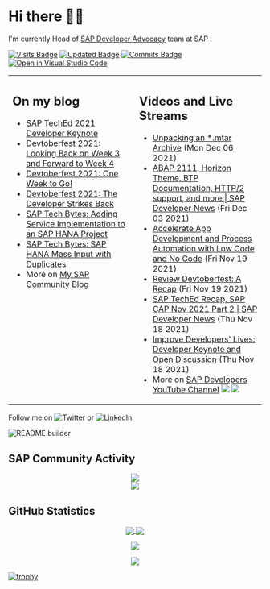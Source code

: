 
# Hi there 👋🏼

I'm currently Head of [SAP Developer Advocacy](https://developers.sap.com/developer-advocates.html) team at SAP .

[![Visits Badge](https://badges.pufler.dev/visits/jung-thomas/jung-thomas)](https://badges.pufler.dev)
[![Updated Badge](https://badges.pufler.dev/updated/jung-thomas/jung-thomas)](https://badges.pufler.dev)
[![Commits Badge](https://badges.pufler.dev/commits/monthly/jung-thomas)](https://badges.pufler.dev)
[![Open in Visual Studio Code](https://open.vscode.dev/badges/open-in-vscode.svg)](https://open.vscode.dev/jung-thomas/jung-thomas)

<table><tr><td valign="top" width="50%">
 
## On my blog
- [SAP TechEd 2021 Developer Keynote](https://blogs.sap.com/?p=1439533) 
- [Devtoberfest 2021: Looking Back on Week 3 and Forward to Week 4](https://blogs.sap.com/?p=1421989) 
- [Devtoberfest 2021: One Week to Go!](https://blogs.sap.com/?p=1409499) 
- [Devtoberfest 2021: The Developer Strikes Back](https://blogs.sap.com/?p=1395900) 
- [SAP Tech Bytes: Adding Service Implementation to an SAP HANA Project](https://blogs.sap.com/?p=1332159) 
- [SAP Tech Bytes: SAP HANA Mass Input with Duplicates](https://blogs.sap.com/?p=1300544) 
- More on [My SAP Community Blog](https://people.sap.com/thomas.jung#content:blogposts)
</td>
  
<td valign="top" width="50%">
  
## Videos and Live Streams
- [Unpacking an *.mtar Archive](https://www.youtube.com/watch?v=Bo5qtTsmObY) (Mon Dec 06 2021)
- [ABAP 2111, Horizon Theme, BTP Documentation, HTTP/2 support, and more | SAP Developer News](https://www.youtube.com/watch?v=ZLTEdCmb7Dc) (Fri Dec 03 2021)
- [Accelerate App Development and Process Automation with Low Code and No Code](https://www.youtube.com/watch?v=4wvPmyCh7EQ) (Fri Nov 19 2021)
- [Review Devtoberfest: A Recap](https://www.youtube.com/watch?v=JReeb6SMZ1g) (Fri Nov 19 2021)
- [SAP TechEd Recap, SAP CAP Nov 2021 Part 2 | SAP Developer News](https://www.youtube.com/watch?v=0OnPWJhKNcY) (Thu Nov 18 2021)
- [Improve Developers' Lives: Developer Keynote and Open Discussion](https://www.youtube.com/watch?v=kOFuwDSXBZg) (Thu Nov 18 2021)
- More on [SAP Developers YouTube Channel](https://www.youtube.com/channel/UCNfmelKDrvRmjYwSi9yvrMg) ![](https://img.shields.io/youtube/channel/views/UCNfmelKDrvRmjYwSi9yvrMg) ![](https://img.shields.io/youtube/channel/subscribers/UCNfmelKDrvRmjYwSi9yvrMg)
</td></tr></table>

Follow me on <a href="https://twitter.com/thomas_jung"><img alt="Twitter" src="https://img.shields.io/badge/thomas_jung-%231DA1F2.svg?style=for-the-badge&logo=Twitter&logoColor=white"/></a> or <a href="https://www.linkedin.com/in/thomasjungsap/"><img alt="LinkedIn" src="https://img.shields.io/badge/linkedin-%230077B5.svg?style=for-the-badge&logo=linkedin&logoColor=white"/></a>

![README builder](https://github.com/jung-thomas/jung-thomas/workflows/README%20builder/badge.svg)

## SAP Community Activity
<p align = "center">
<a href="https://people.sap.com/thomas.jung#overview">
  <img align="center" src="https://devrel-tools-prod-scn-badges-srv.cfapps.eu10.hana.ondemand.com/activity/thomas.jung" />
</a>
</br>
<a href="https://people.sap.com/thomas.jung#reputation">
  <img align="center" src="https://devrel-tools-prod-scn-badges-srv.cfapps.eu10.hana.ondemand.com/showcaseBadges/thomas.jung?test=2" />
</a>
</p>

## GitHub Statistics
<p align = "center">
<a href="https://github.com/anuraghazra/github-readme-stats">
  <img align="center" src="https://github-readme-stats.vercel.app/api?username=jung-thomas&count_private=true&show_icons=true&theme=dark&line_height=27" />
</a>
<a href="https://github.com/anuraghazra/github-readme-stats">
  <img align="center" src="https://github-readme-stats.vercel.app/api/top-langs/?username=jung-thomas&show_icons=true&theme=dark" />
</a>
</p>

<p align = "center">
 <img  src="https://github-readme-streak-stats.herokuapp.com/?user=jung-thomas&show_icons=true&locale=en&layout=compact&theme=dark&line_height=0" />
</p> 

<p align = "center">
 <img src="https://activity-graph.herokuapp.com/graph?username=jung-thomas&theme=redical">
</p> 

[![trophy](https://github-profile-trophy.vercel.app/?username=jung-thomas&theme=onedark)](https://github.com/ryo-ma/github-profile-trophy)


